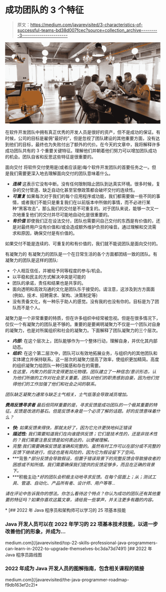 # 成功团队的 3 个特征

> 原文：<https://medium.com/javarevisited/3-characteristics-of-successful-teams-bd38d007fcec?source=collection_archive---------3----------------------->

![](img/06b5d58d8572242ae298f63f0e551a14.png)

在软件开发团队中拥有真正优秀的开发人员是很好的资产，但不是成功的保证。有时候，公司的目标是雇佣“最好的”，但是忽视了团队建设的其他重要方面，没有达到他们的目标，最终也为失败付出了额外的代价。在今天的文章中，我将解释许多成功团队共有的 3 个重要关键特征。理解他们并朝着他们努力可以增加团队成功的机会。团队自省和反思这些特征是很重要的。

面向交付
将软件交付使用是(或者应该是)每个软件开发团队的首要任务之一。但是我们需要更深入地去理解面向交付的团队意味着什么。

*   ***连续***
    这表示它没有中断。没有任何限制阻止团队到达真实环境。很多时候，复杂的交付管道、缺乏自动化甚至官僚政策都会破坏交付的连续性。
*   ***可重复*** 如果每次对于我们的每个应用程序或功能，我们都需要做一些不同的事情，或者我们不能只是重复我们在以前版本中所做的事情，而不必进行某种“黑客攻击”，那么我们的交付是不可重复的。对于团队来说，能够一次又一次地重复他们的交付并尽可能地自动化是很重要的。
*   ***有价值*** 即使我们正在设法交付，团队也需要问自己交付的东西是有价值的，还是对最终用户没有价值和/或会造成额外维护负担的噪音。通过理解和交流需求和原因，确保交付是有价值的。

如果交付不能是连续的、可重复的和有价值的，我们就不能说团队是面向交付的。

有凝聚力的
有凝聚力的团队是一个在日常生活的各个方面都团结一致的团队。有凝聚力的团队是这样的团队:

*   个人相互信任，并被给予同等程度的参与/机会。
*   以平稳和民主的方式解决冲突是可能的
*   团队的承诺，责任和结果也是共享的。
*   面向透明和高效沟通的文化是团队乐于接受的。请注意，这涉及到方方面面(例如，技术、招聘需求、架构、决策制定等)
*   没有责备文化，有一种乐于助人的感觉。没有我的也没有你的。目标是为了团队而不是个人。

凝聚力是一个非常重要的特质，但在许多组织中经常被忽视。但是在很多情况下，仅仅一个有凝聚力的团队是不够的。重要的是要阐明凝聚力不仅是一个团队对自身的凝聚力，也是对所属组织和社会的凝聚力。下面解释了团队凝聚力的三个层次。

*   ***内部:*** 在这个层次上，团队能够作为一个整体行动，理解自身，并优化其内部动态。
*   ***组织:*** 在这个第二层次中，团队可以有效地拓展业务，与组织内的其他团队和实体建立并保持联系。这一层次的凝聚力提高了效率，使组织更加精简。高度的组织凝聚力给团队一种归属感和存在的需要。
*   *在这里，内聚力的层次变得更加元物理。团队建立了一种信念/意识形态，认为他们所做的工作对社会至关重要。团队对他们的职责感到自豪，因为他们觉得他们的工作加强了他们和社会之间的联系。*

*团队缺乏凝聚力通常与缺乏士气相关，士气低落会导致减员增加。*

****费用*反馈寻求者** 最后但同样重要的是，寻求反馈是成功团队的一个极其重要的特征。反馈是改进的基石。但是反馈本身是一个必须了解的话题。好的反馈意味着什么？*

*   ****快:*** 如果反馈来得快，那就太好了，因为它允许更快地纠正错误*
*   ****描述性:*** 我们需要知道我们在向谁提供反馈；它们是技术性的，还是非技术性的？我们需要注意反馈是如何表达的，以便被理解。*
*   *完整:我们需要确保反馈是准确和完整的。虽然有时工作可以在部分或不完整的反馈下继续进行，但这也是有风险的，因为它为假设留下了空间。*
*   ***背景:**部分反馈会导致假设，但置于错误背景下的完整反馈会导致接收者的困惑或不知所措。我们需要确保我们提供的反馈足够多，而且在正确的背景下。*
*   ***积极主动:**好的团队会积极主动地寻求反馈。在每个层面上；从；测试工具、管道、自动化、产品所有者、设计师、用户等等…*

*请在评论中告诉我你的想法。你怎么看待这个特点？你认为成功的团队还有其他重要的特征吗？如果你喜欢这篇文章，请给我一些掌声，并关注更多有趣的内容。*

*[](/javarevisited/top-22-skills-professional-java-programmers-can-learn-in-2022-to-upgrade-themselves-bc3da73d7491) [## 2022 年 Java 程序员和架构师可以学习的 25 项基本技能

### Java 开发人员可以在 2022 年学习的 22 项基本技术技能，以进一步改善他们的形象，并成为…

medium.com](/javarevisited/top-22-skills-professional-java-programmers-can-learn-in-2022-to-upgrade-themselves-bc3da73d7491) [](/javarevisited/the-java-programmer-roadmap-f9db163ef2c2) [## 2022 年 Java 程序员路线图

### 2022 年成为 Java 开发人员的图解指南，包含相关课程的链接

medium.com](/javarevisited/the-java-programmer-roadmap-f9db163ef2c2)*